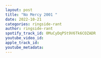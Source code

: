 ```yaml
---
layout: post
title: "No Mercy 2001 "
date: 2022-10-21
categories: ringside-rant
author: ringside-rant
spotify_track_id: 0MuCyDqPSt9V6Tk6COZADR
youtube_video_id: 
apple_track_id: 
youtube_metadata: 
---
```

